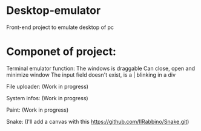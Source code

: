 # Desktop-emulator
Front-end project to emulate desktop of pc

# Componet of project:

Terminal emulator function:
  The windows is draggable
  Can close, open and minimize window
  The input field doesn't exist, is a | blinking in a div
 
 File uploader: (Work in progress)
 
 System infos: (Work in progress)
 
 Paint: (Work in progress)
 
 Snake: (I'll add a canvas with this https://github.com/IlRabbino/Snake.git)
